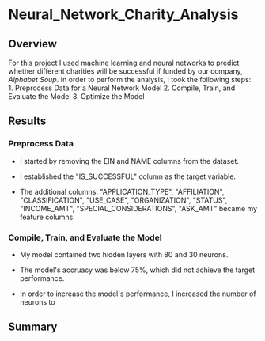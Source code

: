 # Neural_Network_Charity_Analysis

## Overview
For this project I used machine learning and neural networks to predict whether different charities will be successful if funded by our company, *Alphabet Soup*. In order to perform the analysis, I took the following steps: 1. Preprocess Data for a Neural Network Model 2. Compile, Train, and Evaluate the Model 3. Optimize the Model

## Results

### Preprocess Data
- I started by removing the EIN and NAME columns from the dataset.

- I established the "IS_SUCCESSFUL" column as the target variable.

- The additional columns: "APPLICATION_TYPE", "AFFILIATION", "CLASSIFICATION", "USE_CASE", "ORGANIZATION", "STATUS", "INCOME_AMT", "SPECIAL_CONSIDERATIONS", "ASK_AMT" became my feature columns.

### Compile, Train, and Evaluate the Model
- My model contained two hidden layers with 80 and 30 neurons.

- The model's accruacy was below 75%, which did not achieve the target performance.

- In order to increase the model's performance, I increased the number of neurons to 



## Summary
